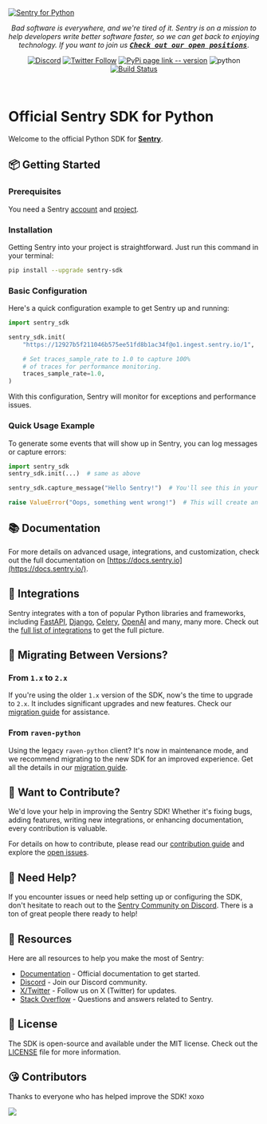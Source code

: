 <a href="https://sentry.io/?utm_source=github&utm_medium=logo" target="_blank">
  <img src="https://sentry-brand.storage.googleapis.com/github-banners/github-sdk-python.png" alt="Sentry for Python">
</a>
<div align="center">

_Bad software is everywhere, and we're tired of it. Sentry is on a mission to help developers write better software faster, so we can get back to enjoying technology. If you want to join us
[<kbd>**Check out our open positions**</kbd>](https://sentry.io/careers/)_.

[![Discord](https://img.shields.io/discord/621778831602221064?logo=discord&labelColor=%20%235462eb&logoColor=%20%23f5f5f5&color=%20%235462eb)](https://discord.gg/wdNEHETs87)
[![Twitter Follow](https://img.shields.io/twitter/follow/getsentry?label=@getsentry&style=social)](https://twitter.com/intent/follow?screen_name=getsentry)
[![PyPi page link -- version](https://img.shields.io/pypi/v/sentry-sdk.svg)](https://pypi.python.org/pypi/sentry-sdk)
<img src="https://img.shields.io/badge/python-3.7 | 3.8 | 3.9 | 3.10 | 3.11 | 3.12 | 3.13-blue.svg" alt="python">
[![Build Status](https://github.com/getsentry/sentry-python/actions/workflows/ci.yml/badge.svg)](https://github.com/getsentry/sentry-python/actions/workflows/ci.yml)

<br/>

</div>


# Official Sentry SDK for Python

Welcome to the official Python SDK for **[Sentry](http://sentry.io/)**.


## 📦 Getting Started

### Prerequisites

You need a Sentry [account](https://sentry.io/signup/) and [project](https://docs.sentry.io/product/projects/).

### Installation

Getting Sentry into your project is straightforward. Just run this command in your terminal:

```bash
pip install --upgrade sentry-sdk
```

### Basic Configuration

Here's a quick configuration example to get Sentry up and running:

```python
import sentry_sdk

sentry_sdk.init(
    "https://12927b5f211046b575ee51fd8b1ac34f@o1.ingest.sentry.io/1",  # Your DSN here

    # Set traces_sample_rate to 1.0 to capture 100%
    # of traces for performance monitoring.
    traces_sample_rate=1.0,
)
```

With this configuration, Sentry will monitor for exceptions and performance issues.

### Quick Usage Example

To generate some events that will show up in Sentry, you can log messages or capture errors:

```python
import sentry_sdk
sentry_sdk.init(...)  # same as above

sentry_sdk.capture_message("Hello Sentry!")  # You'll see this in your Sentry dashboard.

raise ValueError("Oops, something went wrong!")  # This will create an error event in Sentry.
```


## 📚 Documentation

For more details on advanced usage, integrations, and customization, check out the full documentation on [https://docs.sentry.io](https://docs.sentry.io/).


## 🧩 Integrations

Sentry integrates with a ton of popular Python libraries and frameworks, including [FastAPI](https://docs.sentry.io/platforms/python/integrations/fastapi/), [Django](https://docs.sentry.io/platforms/python/integrations/django/), [Celery](https://docs.sentry.io/platforms/python/integrations/celery/), [OpenAI](https://docs.sentry.io/platforms/python/integrations/openai/) and many, many more.  Check out the [full list of integrations](https://docs.sentry.io/platforms/python/integrations/) to get the full picture.


## 🚧 Migrating Between Versions?

### From `1.x` to `2.x`

If you're using the older `1.x` version of the SDK, now's the time to upgrade to `2.x`. It includes significant upgrades and new features. Check our [migration guide](https://docs.sentry.io/platforms/python/migration/1.x-to-2.x) for assistance.

### From `raven-python`

Using the legacy `raven-python` client? It's now in maintenance mode, and we recommend migrating to the new SDK for an improved experience. Get all the details in our [migration guide](https://docs.sentry.io/platforms/python/migration/raven-to-sentry-sdk/).


## 🙌 Want to Contribute?

We'd love your help in improving the Sentry SDK! Whether it's fixing bugs, adding features, writing new integrations, or enhancing documentation, every contribution is valuable.

For details on how to contribute, please read our [contribution guide](CONTRIBUTING.md) and explore the [open issues](https://github.com/getsentry/sentry-python/issues).


## 🛟 Need Help?

If you encounter issues or need help setting up or configuring the SDK, don't hesitate to reach out to the [Sentry Community on Discord](https://discord.com/invite/Ww9hbqr). There is a ton of great people there ready to help!


## 🔗 Resources

Here are all resources to help you make the most of Sentry:

- [Documentation](https://docs.sentry.io/platforms/python/) - Official documentation to get started.
- [Discord](https://img.shields.io/discord/621778831602221064) - Join our Discord community.
- [X/Twitter](https://twitter.com/intent/follow?screen_name=getsentry) -  Follow us on X (Twitter) for updates.
- [Stack Overflow](https://stackoverflow.com/questions/tagged/sentry) - Questions and answers related to Sentry.

<a name="license"></a>
## 📃 License

The SDK is open-source and available under the MIT license. Check out the [LICENSE](LICENSE) file for more information.


## 😘 Contributors

Thanks to everyone who has helped improve the SDK! xoxo

<a href="https://github.com/getsentry/sentry-python/graphs/contributors">
  <img src="https://contributors-img.web.app/image?repo=getsentry/sentry-python" />
</a>
